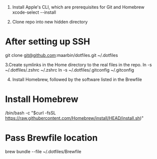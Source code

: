 1. Install Apple's CLI, which are prerequisites for Git and Homebrew
xcode-select --install

2. Clone repo into new hidden directory
# After setting up SSH
git clone git@github.com:maarbin/dotfiles.git ~/.dotfiles

3.Create symlinks in the Home directory to the real files in the repo.
ln -s ~/.dotfiles/.zshrc ~/.zshrc
ln -s ~/.dotfiles/.gitconfig ~/.gitconfig

4. Install Homebrew, followed by the software listed in the Brewfile
# Install Homebrew
/bin/bash -c "$curl -fsSL https://raw.githubercontent.com/Homebrew/install/HEAD/install.sh)"

# Pass Brewfile location
brew bundle --file ~/.dotfiles/Brewfile

